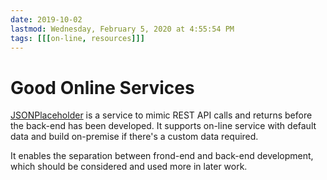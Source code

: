 ```yaml
---
date: 2019-10-02
lastmod: Wednesday, February 5, 2020 at 4:55:54 PM
tags: [[[on-line, resources]]]
---
```

# Good Online Services

[JSONPlaceholder](https://jsonplaceholder.typicode.com/) is a service to mimic REST API calls and returns before the back-end has been developed. It supports on-line service with default data and build on-premise if there's a custom data required.

It enables the separation between frond-end and back-end development, which should be considered and used more in later work.